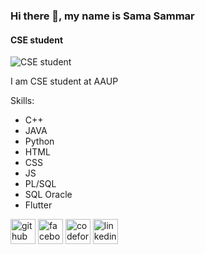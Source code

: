 ### Hi there 👋, my name is Sama Sammar
####  CSE student 
![ CSE student ](https://cdn.dribbble.com/users/1129235/screenshots/11119956/torus_dribbble_1_still_2x.gif?compress=1&resize=400x300)

I am CSE student at AAUP 

Skills:
* C++ 
* JAVA
* Python
* HTML 
* CSS
* JS
* PL/SQL
* SQL Oracle
* Flutter

[<img src='https://cdn.jsdelivr.net/npm/simple-icons@3.0.1/icons/github.svg' alt='github' height='40'>](https://github.com/Sama-Sammar)  [<img src='https://cdn.jsdelivr.net/npm/simple-icons@3.0.1/icons/facebook.svg' alt='facebook' height='40'>](https://www.facebook.com/sama.haitham.948?mibextid=LQQJ4d)   [<img src='https://cdn.jsdelivr.net/npm/simple-icons@3.0.1/icons/codeforces.svg' alt='codeforces' height='40'>](https://codeforces.com/profile/Sama.Sammar) [<img src='https://cdn.jsdelivr.net/npm/simple-icons@3.0.1/icons/linkedin.svg' alt='linkedin' height='40'>](www.linkedin.com/in/sama-haitham) 

  






